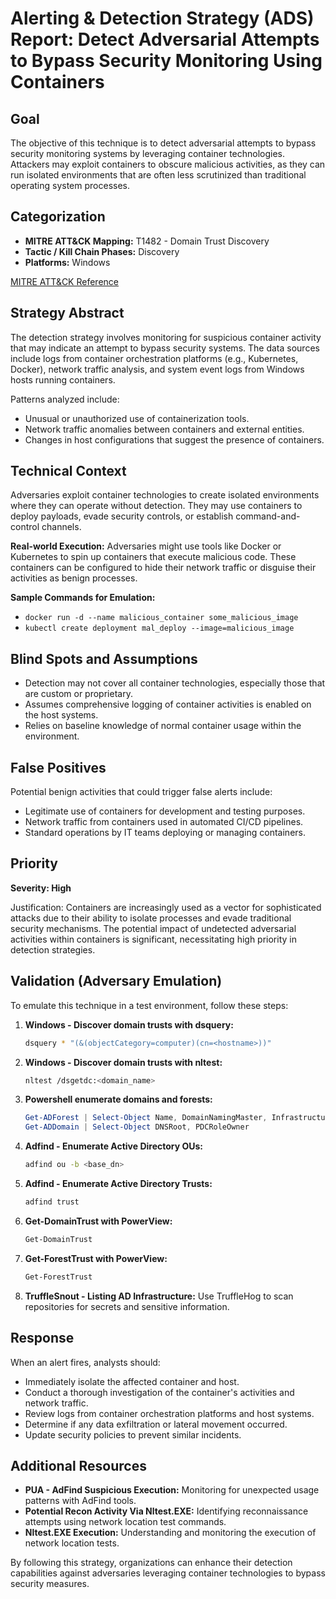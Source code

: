 # Alerting & Detection Strategy (ADS) Report: Detect Adversarial Attempts to Bypass Security Monitoring Using Containers

## Goal
The objective of this technique is to detect adversarial attempts to bypass security monitoring systems by leveraging container technologies. Attackers may exploit containers to obscure malicious activities, as they can run isolated environments that are often less scrutinized than traditional operating system processes.

## Categorization
- **MITRE ATT&CK Mapping:** T1482 - Domain Trust Discovery
- **Tactic / Kill Chain Phases:** Discovery
- **Platforms:** Windows

[MITRE ATT&CK Reference](https://attack.mitre.org/techniques/T1482)

## Strategy Abstract
The detection strategy involves monitoring for suspicious container activity that may indicate an attempt to bypass security systems. The data sources include logs from container orchestration platforms (e.g., Kubernetes, Docker), network traffic analysis, and system event logs from Windows hosts running containers.

Patterns analyzed include:
- Unusual or unauthorized use of containerization tools.
- Network traffic anomalies between containers and external entities.
- Changes in host configurations that suggest the presence of containers.

## Technical Context
Adversaries exploit container technologies to create isolated environments where they can operate without detection. They may use containers to deploy payloads, evade security controls, or establish command-and-control channels.

**Real-world Execution:**
Adversaries might use tools like Docker or Kubernetes to spin up containers that execute malicious code. These containers can be configured to hide their network traffic or disguise their activities as benign processes.

**Sample Commands for Emulation:**
- `docker run -d --name malicious_container some_malicious_image`
- `kubectl create deployment mal_deploy --image=malicious_image`

## Blind Spots and Assumptions
- Detection may not cover all container technologies, especially those that are custom or proprietary.
- Assumes comprehensive logging of container activities is enabled on the host systems.
- Relies on baseline knowledge of normal container usage within the environment.

## False Positives
Potential benign activities that could trigger false alerts include:
- Legitimate use of containers for development and testing purposes.
- Network traffic from containers used in automated CI/CD pipelines.
- Standard operations by IT teams deploying or managing containers.

## Priority
**Severity: High**

Justification: Containers are increasingly used as a vector for sophisticated attacks due to their ability to isolate processes and evade traditional security mechanisms. The potential impact of undetected adversarial activities within containers is significant, necessitating high priority in detection strategies.

## Validation (Adversary Emulation)
To emulate this technique in a test environment, follow these steps:

1. **Windows - Discover domain trusts with dsquery:**
   ```bash
   dsquery * "(&(objectCategory=computer)(cn=<hostname>))"
   ```

2. **Windows - Discover domain trusts with nltest:**
   ```bash
   nltest /dsgetdc:<domain_name>
   ```

3. **Powershell enumerate domains and forests:**
   ```powershell
   Get-ADForest | Select-Object Name, DomainNamingMaster, InfrastructureMaster
   Get-ADDomain | Select-Object DNSRoot, PDCRoleOwner
   ```

4. **Adfind - Enumerate Active Directory OUs:**
   ```bash
   adfind ou -b <base_dn>
   ```

5. **Adfind - Enumerate Active Directory Trusts:**
   ```bash
   adfind trust
   ```

6. **Get-DomainTrust with PowerView:**
   ```powershell
   Get-DomainTrust
   ```

7. **Get-ForestTrust with PowerView:**
   ```powershell
   Get-ForestTrust
   ```

8. **TruffleSnout - Listing AD Infrastructure:**
   Use TruffleHog to scan repositories for secrets and sensitive information.

## Response
When an alert fires, analysts should:
- Immediately isolate the affected container and host.
- Conduct a thorough investigation of the container's activities and network traffic.
- Review logs from container orchestration platforms and host systems.
- Determine if any data exfiltration or lateral movement occurred.
- Update security policies to prevent similar incidents.

## Additional Resources
- **PUA - AdFind Suspicious Execution:** Monitoring for unexpected usage patterns with AdFind tools.
- **Potential Recon Activity Via Nltest.EXE:** Identifying reconnaissance attempts using network location test commands.
- **Nltest.EXE Execution:** Understanding and monitoring the execution of network location tests.

By following this strategy, organizations can enhance their detection capabilities against adversaries leveraging container technologies to bypass security measures.